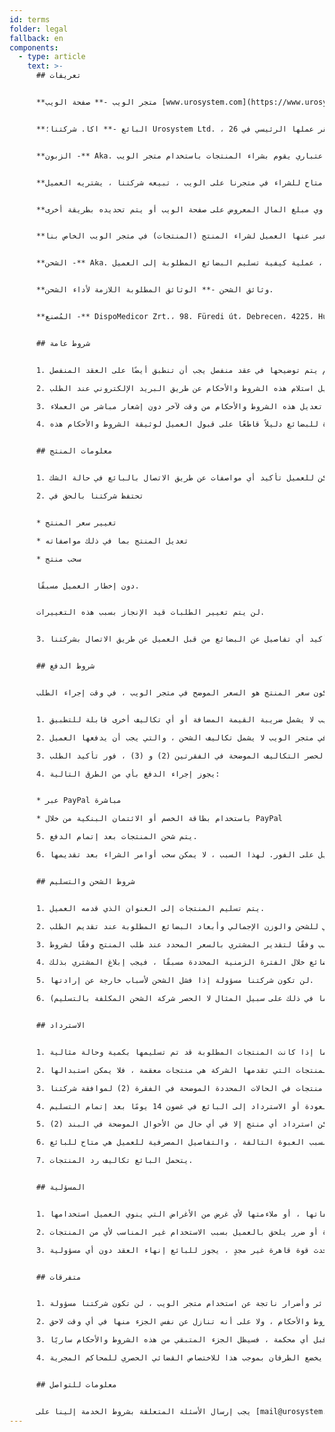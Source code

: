 ```yaml
---
id: terms
folder: legal
fallback: en
components:
  - type: article
    text: >-
      ## تعريفات


      **متجر الويب -** صفحة الويب [www.urosystem.com](https://www.urosystem.com/)


      **البائع -** اكا. شركتنا؛ Urosystem Ltd. ، التي يقع مقر عملها الرئيسي في 26 Szent István park، 1137 Budapest، Hungary، EU VAT number: HU22923820.


      **الزبون -** Aka. المشتري ، أي شخص طبيعي أو اعتباري يقوم بشراء المنتجات باستخدام متجر الويب.


      **المنتج -** منتجات متعددة ، ويعرف أيضًا باسم. البضائع ، أي منتج للمسالك البولية متاح للشراء في متجرنا على الويب ، تبيعه شركتنا ، يشتريه العميل.


      **السعر -** يساوي مبلغ المال المعروض على صفحة الويب أو يتم تحديده بطريقة أخرى.


      **الطلب -** النية التي عبر عنها العميل لشراء المنتج (المنتجات) في متجر الويب الخاص بنا.


      **الشحن -** Aka. التسليم ، عملية كيفية تسليم البضائع المطلوبة إلى العميل.


      **وثائق الشحن -** الوثائق المطلوبة اللازمة لأداء الشحن.


      **المُصنع -** DispoMedicor Zrt.، 98. Füredi út، Debrecen، 4225، Hungary.


      ## شروط عامة


      1. تنطبق هذه الشروط والأحكام على جميع العقود والأوامر المتعلقة ببيع أي بضائع من قبل شركتنا إلى العميل. إذا تم إبرام أي عقد منفصل بين شركتنا والعميل وكان يحتوي على أي معلومات مختلفة عن هذه الشروط والأحكام ، فسيتم تطبيق الشروط والأحكام المكتوبة في العقد المنفصل. أي شروط وأحكام من هذه الشروط والأحكام لم يتم توضيحها في عقد منفصل يجب أن تنطبق أيضًا على العقد المنفصل.

      2. يجوز لأي عميل استلام هذه الشروط والأحكام عن طريق البريد الإلكتروني عند الطلب.

      3. يحق لشركتنا تعديل هذه الشروط والأحكام من وقت لآخر دون إشعار مباشر من العملاء.

      4. يعتبر قبول تأكيد أمر المبيعات أو إصدار فاتورة للبضائع دليلاً قاطعًا على قبول العميل لوثيقة الشروط والأحكام هذه.


      ## معلومات المنتج


      1. تطابق مواصفات المنتج التي تظهر في متجر الويب المواصفات الفعلية للمنتج الموصوف. يحق للبائع أو الشركة المصنعة تعديل المواصفات دون إشعار عملاء البائع. تبذل شركتنا كل الجهود المعقولة لتوفير معلومات دقيقة ومحدثة عن جميع المنتجات المتوفرة في متجر الويب. يمكن للعميل تأكيد أي مواصفات عن طريق الاتصال بالبائع في حالة الشك.

      2. تحتفظ شركتنا بالحق في


      * تغيير سعر المنتج

      * تعديل المنتج بما في ذلك مواصفاته

      * سحب منتج


      دون إخطار العميل مسبقًا.


      لن يتم تغيير الطلبات قيد الإنجاز بسبب هذه التغييرات.


      3. تبذل شركتنا قصارى جهدها لتوضيح كل منتج في متجر الويب بأكبر قدر ممكن من الدقة. لا يتحمل البائع أي مسؤولية عن الاختلافات الطفيفة بين الرسم التوضيحي للمنتج والمنتج الذي تم تسليمه طالما أن الاختلافات لا تؤثر على قابلية استخدام المنتج أو المواصفات الموضحة مباشرة في متجر الويب. يمكن تأكيد أي تفاصيل عن البضائع من قبل العميل عن طريق الاتصال بشركتنا. 


      ## شروط الدفع


      يجب أن يكون سعر المنتج هو السعر الموضح في متجر الويب ، في وقت إجراء الطلب.


      1. السعر الذي يظهر في متجر الويب لا يشمل ضريبة القيمة المضافة أو أي تكاليف أخرى قابلة للتطبيق.

      2. السعر الذي يظهر في متجر الويب لا يشمل تكاليف الشحن ، والتي يجب أن يدفعها العميل. (EXW)

      3. يجب أن يتم سداد السعر ، الذي يجب أن يشمل أي تكاليف أخرى قابلة للتطبيق ، بما في ذلك على سبيل المثال لا الحصر التكاليف الموضحة في الفقرتين (2) و (3) ، فور تأكيد الطلب.

      4. يجوز إجراء الدفع بأي من الطرق التالية:


      * عبر PayPal مباشرة

      * باستخدام بطاقة الخصم أو الائتمان البنكية من خلال PayPal

      5. يتم شحن المنتجات بعد إتمام الدفع.

      6. لذلك ، عند تقديم الشراء ، تبدأ عملية تسليم المنتجات للعميل على الفور. لهذا السبب ، لا يمكن سحب أوامر الشراء بعد تقديمها.


      ## شروط الشحن والتسليم


      1. يتم تسليم المنتجات إلى العنوان الذي قدمه العميل.

      2. يجب أن يحدد البائع الجدول الزمني للشحن والوزن الإجمالي وأبعاد البضائع المطلوبة عند تقديم الطلب.

      3. يتم تسليم البضائع من قبل مزود خدمة البريد السريع المحدد في لحظة الطلب وفقًا لتقدير المشتري بالسعر المحدد عند طلب المنتج وفقًا لشروط DDU (Delivered Duty Unpaid).

      4. تبذل شركتنا كل جهد معقول للوفاء بفترة التسليم المحددة وشحن البضائع في حالة ممتازة. إذا كان البائع على علم بفشل البضائع خلال الفترة الزمنية المحددة مسبقًا ، فيجب إبلاغ المشتري بذلك.

      5. لن تكون شركتنا مسؤولة إذا فشل الشحن لأسباب خارجة عن إرادتها.

      6. لن تكون شركتنا مسؤولة عن أي خسائر أو أضرار أو مصاريف يتسبب فيها المشتري أو أي طرف ثالث (بما في ذلك على سبيل المثال لا الحصر شركة الشحن المكلفة بالتسليم).


      ## الاسترداد


      1. تبذل شركتنا كل جهد معقول لضمان تسليم جميع المنتجات المشتراة في حالة ممتازة. بعد اكتمال الشحن ، يجب على العميل فحص ما إذا كانت المنتجات المطلوبة قد تم تسليمها بكمية وحالة مثالية.

      2. في حالة تلف عبوة البضائع المشحونة على ما يبدو ، نوصي بعدم قبول التسليم. نظرًا لأن المنتجات التي تقدمها الشركة هي منتجات معقمة ، فلا يمكن استبدالها.

      3. تخضع عملية استرداد أي منتجات في الحالات المحددة الموضحة في الفقرة (2) لموافقة شركتنا.

      4. يجب تقديم أي مطالبة من جانب العميل للعودة أو الاسترداد إلى البائع في غضون 14 يومًا بعد إتمام التسليم.

      5. لا يمكن استرداد أي منتج إلا في أي حال من الأحوال الموضحة في البند (2).

      6. يتم تحويل مبلغ الاسترداد في غضون 7 أيام عمل بعد إبلاغ الشركة من قبل مزود خدمة الشحن بفشل التسليم بسبب رفض القبول الذي حدث بسبب العبوة التالفة ، والتفاصيل المصرفية للعميل هي متاح للبائع.

      7. يتحمل البائع تكاليف رد المنتجات.


      ## المسؤلية


      1. لن تكون شركتنا مسؤولة عن أي آثار تترتب على المشتري ، أو أي طرف مشارك في عملية إكمال الطلب فيما يتعلق بجودة المنتجات أو مواصفاتها ، أو ملاءمتها لأي غرض من الأغراض التي ينوي العميل استخدامها.

      2. لن تكون شركتنا مسؤولة عن أي خسارة أو ضرر يلحق بالعميل بسبب الاستخدام غير المناسب لأي من المنتجات.

      3. لن تكون شركتنا مسؤولة عن أي تأخير أو إخفاق في أداء أي التزامات منصوص عليها في هذه الشروط والأحكام إذا كانت ناجمة عن أحداث قاهرة ، بما في ذلك على سبيل المثال لا الحصر: الحوادث ، والكوارث الطبيعية ، وانهيار الآلات ، وعدم التوفر من المواد الخام ، الإضراب ، أعمال الآلهة. إذا استمر أي تأخير لفترة من الوقت تعتبره شركتنا غير معقولة أو إذا كان أي جهد بُذل للتغلب على العقبات الناجمة عن حدث قوة قاهرة غير مجدٍ ، يجوز للبائع إنهاء العقد دون أي مسؤولية.


      ## متفرقات


      1. تبذل شركتنا كل جهد معقول للحفاظ على سلامة متجر الويب. عن أي خسائر وأضرار ناتجة عن استخدام متجر الويب ، لن تكون شركتنا مسؤولة.

      2. لا يجوز تفسير التنازل أو الفشل في تنفيذ أي أجزاء من هذه الشروط والأحكام من قبل أي من الطرفين على أنه تنازل عن الأجزاء الأخرى من هذه الشروط والأحكام ، ولا على أنه تنازل عن نفس الجزء منها في أي وقت لاحق.

      3. إذا أصبح أي بند أو حكم من هذه الشروط والأحكام غير صالح أو غير قابل للتنفيذ أو غير قانوني لأي سبب ومن قبل أي محكمة ، فسيظل الجزء المتبقي من هذه الشروط والأحكام ساريًا.

      4. تخضع هذه الشروط والأحكام وأي عقود مبرمة بين شركتنا والعميل وتفسر وفقًا لقوانين المجر. يخضع الطرفان بموجب هذا للاختصاص القضائي الحصري للمحاكم المجرية.


      ## معلومات للتواصل


      يجب إرسال الأسئلة المتعلقة بشروط الخدمة إلينا على [mail@urosystem.com](mailto:mail@urosystem.com).
---
```

